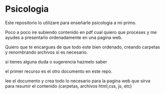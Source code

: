 # Psicologia
Este repositorio lo utilizare para enseñarle psicologia a mi primo.

Poco a poco ire subiendo contenido en pdf cual quiero que proceses y me ayudes a presentarlo ordenadamente en una pagina web. 

Quiero que te encargues de que todo este bien ordenado, creando carpetas y renombrando archivos si es necesario.

si tienes alguna duda o sugerencia hazmelo saber

el primer recurso es el otro documento en este repo. 

lee el documento y crea todo lo necesario para la pagina web que sirva para
resumir el contenido (carpetas, archivos html,css, js, etc)
